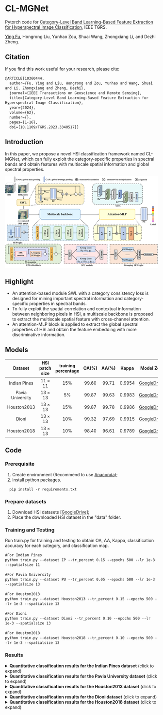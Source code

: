 # CL-MGNet
Pytorch code for [Category-Level Band Learning-Based Feature Extraction for Hyperspectral Image Classification](https://ieeexplore.ieee.org/document/10360444), IEEE TGRS.

[Ying Fu](https://ying-fu.github.io/), Hongrong Liu, Yunhao Zou, Shuai Wang, Zhongxiang Li, and Dezhi Zheng.

## Citation
If you find this work useful for your research, please cite: 
```
@ARTICLE{10360444,
  author={Fu, Ying and Liu, Hongrong and Zou, Yunhao and Wang, Shuai and Li, Zhongxiang and Zheng, Dezhi},
  journal={IEEE Transactions on Geoscience and Remote Sensing}, 
  title={Category-Level Band Learning-Based Feature Extraction for Hyperspectral Image Classification}, 
  year={2024},
  volume={62},
  number={},
  pages={1-16},
  doi={10.1109/TGRS.2023.3340517}}
```

## Introduction
In this paper, we propose a novel HSI classification framework named CL-MGNet, which can fully exploit the category-specific properties in spectral bands and obtain features with multiscale spatial information and global spectral properties.

<img src="figs/framework.png" width="650px"/>

## Highlight
- An attention-based module SWL with a category consistency loss is designed for mining important spectral information and category-specific properties in spectral bands.
- To fully exploit the spatial correlation and contextual information between neighboring pixels in HSI, a multiscale backbone is proposed to extract the multiscale spatial feature with cross-channel attention.
- An attention-MLP block is applied to extract the global spectral properties of HSI and obtain the feature embedding with more discriminative information.

## Models
| Dataset          | HSI patch size | training percentage | OA(%) | AA(%) | Kappa  | Model Zoo    |
| :--------------: | :------------: | :-----------------: | :---: | :---: | :----: | :----------: |
| Indian Pines     | 11 × 11        | 15%                 | 99.60 | 99.71 | 0.9954 | [GoogleDrive](https://drive.google.com/file/d/1j7-ve4_pcZUBp6U6GNTANrKIJ7eGdG6w/view?usp=drive_link) |
| Pavia University | 13 × 13        |  5%                 | 99.87 | 99.63 | 0.9983 | [GoogleDrive](https://drive.google.com/file/d/1l6zrnF-pL5uhj7zW-0a3mWXk5MqTrNjn/view?usp=drive_link) |
| Houston2013      | 13 × 13        | 15%                 | 99.87 | 99.78 | 0.9986 | [GoogleDrive](https://drive.google.com/file/d/1Ew1gvO116pJPHBMXGBx8DX5Bc0r4BhU2/view?usp=drive_link) |
| Dioni            | 13 × 13        | 10%                 | 99.32 | 97.69 | 0.9915 | [GoogleDrive](https://drive.google.com/file/d/10BQkf47dtzOxykvyWYVXI5bFedZ4a7FO/view?usp=drive_link) |
| Houston2018      | 13 × 13        | 10%                 | 98.40 | 96.61 | 0.9789 | [GoogleDrive]() |

## Code
### Prerequisite
1. Create environment (Recommend to use [Anaconda](https://www.anaconda.com/));
2. Install python packages.
```python3
  pip install -r requirements.txt
```
### Prepare datasets
1. Download HSI datasets [[GoogleDrive](https://drive.google.com/drive/folders/1ThAcJscv0FotmLTvt4Af_pHe9zaH3KFI?usp=sharing)];
2. Place the downloaded HSI dataset in the "data" folder.
### Training and Testing
Run train.py for training and testing to obtain OA, AA, Kappa, classification accuracy for each category, and classification map.
```python3
#For Indian Pines
python train.py --dataset IP --tr_percent 0.15 --epochs 500 --lr 1e-3 --spatialsize 11

#For Pavia University
python train.py --dataset PU --tr_percent 0.05 --epochs 500 --lr 1e-3 --spatialsize 13

#For Houston2013
python train.py --dataset Houston2013 --tr_percent 0.15 --epochs 500 --lr 1e-3 --spatialsize 13

#For Dioni
python train.py --dataset Dioni --tr_percent 0.10 --epochs 500 --lr 1e-3 --spatialsize 13

#For Houston2018
python train.py --dataset Houston2018 --tr_percent 0.10 --epochs 500 --lr 1e-3 --spatialsize 13
```
### Results
<details>
<summary><strong>Quantitative classification results for the Indian Pines dataset</strong> (click to expand) </summary>
<img src = "figs/table1.png"> 
<img src = "figs/fig1.png"> 
</details>

<details>
<summary><strong>Quantitative classification results for the Pavia University dataset</strong> (click to expand) </summary>
<img src = "figs/table2.png"> 
<img src = "figs/fig2.png"> 
</details>

<details>
<summary><strong>Quantitative classification results for the Houston2013 dataset</strong> (click to expand) </summary>
<img src = "figs/table3.png"> 
<img src = "figs/fig3.png"> 
</details>

<details>
<summary><strong>Quantitative classification results for the Dioni dataset</strong> (click to expand) </summary>
<img src = "figs/table4.png"> 
<img src = "figs/fig4.png"> 
</details>

<details>
<summary><strong>Quantitative classification results for the Houston2018 dataset</strong> (click to expand) </summary>
<img src = "figs/table5.png"> 
<img src = "figs/fig5.png"> 
</details>
